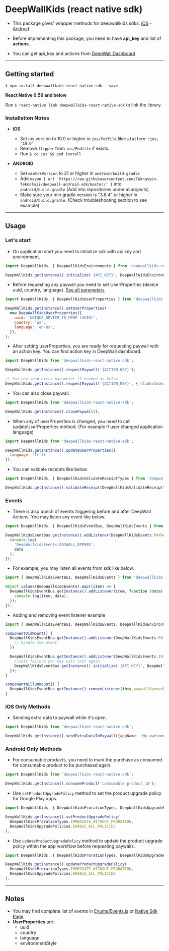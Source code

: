 # DeepWallKids (react native sdk)

* This package gives' wrapper methods for deepwallkids sdks. [iOS](https://github.com/Teknasyon-Teknoloji/deepwallkids-ios-sdk) - [Android](https://github.com/Teknasyon-Teknoloji/deepwall-android-sdk)

* Before implementing this package, you need to have **api_key** and list of **actions**.

* You can get api_key and actions from [DeepWall Dashboard](https://console.deepwall.com/)


---


## Getting started

`$ npm install deepwallkids-react-native-sdk --save`

**React Native 0.59 and below**

Run `$ react-native link deepwallkids-react-native-sdk` to link the library.


### Installation Notes
- **IOS**
  - Set ios version to 10.0 or higher in `ios/Podfile` like: `platform :ios, '10.0'`
  - Remove `flipper` from `ios/Podfile` if exists.
  - Run `$ cd ios && pod install`

- **ANDROID**
  - Set `minSdkVersion` to 21 or higher in `android/build.gradle`
  - Add `maven { url 'https://raw.githubusercontent.com/Teknasyon-Teknoloji/deepwall-android-sdk/master/' }` into `android/build.gradle` (Add into repositories under allprojects)
  - Make sure your min gradle version is "3.6.4" or higher in `android/build.gradle`. (Check troubleshooting section to see example)


---


## Usage

### Let's start

- On application start you need to initialize sdk with api key and environment.
```javascript
import DeepWallKids, { DeepWallKidsEnvironments } from 'deepwallkids-react-native-sdk';

DeepWallKids.getInstance().initialize('{API_KEY}', DeepWallKidsEnvironments.PRODUCTION);
```

- Before requesting any paywall you need to set UserProperties (device uuid, country, language). [See all parameters](https://github.com/Teknasyon-Teknoloji/deepwallkids-ios-sdk#configuration)
```javascript
import DeepWallKids, { DeepWallKidsUserProperties } from 'deepwallkids-react-native-sdk';

DeepWallKids.getInstance().setUserProperties(
  new DeepWallKidsUserProperties({
    uuid: 'UNIQUE_DEVICE_ID_HERE (UUID)',
    country: 'us',
    language: 'en-us',
  }),
);
```

- After setting userProperties, you are ready for requesting paywall with an action key. You can find action key in DeepWall dashboard.
```javascript
import DeepWallKids from 'deepwallkids-react-native-sdk';

DeepWallKids.getInstance().requestPaywall('{ACTION_KEY}');

// You can send extra parameter if needed as below
DeepWallKids.getInstance().requestPaywall('{ACTION_KEY}', {'sliderIndex': 2, 'title': 'Deepwall'});
```

- You can also close paywall.
```javascript
import DeepWallKids from 'deepwallkids-react-native-sdk';

DeepWallKids.getInstance().closePaywall();
```

- When any of userProperties is changed, you need to call updateUserProperties method. (For example if user changed application language)
```javascript
import DeepWallKids from 'deepwallkids-react-native-sdk';

DeepWallKids.getInstance().updateUserProperties({
  language: 'fr-fr',
});
```

- You can validate receipts like below.
```javascript
import DeepWallKids, { DeepWallKidsValidateReceiptTypes } from 'deepwallkids-react-native-sdk';

DeepWallKids.getInstance().validateReceipt(DeepWallKidsValidateReceiptTypes.RESTORE);
```


### Events

- There is also bunch of events triggering before and after DeepWall Actions. You may listen any event like below.
```javascript
import DeepWallKids, { DeepWallKidsEventBus, DeepWallKidsEvents } from 'deepwallkids-react-native-sdk';

DeepWallKidsEventBus.getInstance().addListener(DeepWallKidsEvents.PAYWALL_OPENED, function (data) {
  console.log(
    'DeepWallKidsEvents.PAYWALL_OPENED',
    data
  );
});

```

- For example, you may listen all events from sdk like below.
```javascript
import { DeepWallKidsEventBus, DeepWallKidsEvents } from 'deepwallkids-react-native-sdk';

Object.values(DeepWallKidsEvents).map((item) => {
  DeepWallKidsEventBus.getInstance().addListener(item, function (data) {
    console.log(item, data);
  });
});
```

- Adding and removing event listener example
```javascript
import { DeepWallKidsEventBus, DeepWallKidsEvents, DeepWallKidsEnvironments } from 'deepwallkids-react-native-sdk';

componentDidMount() {
  DeepWallKidsEventBus.getInstance().addListener(DeepWallKidsEvents.PAYWALL_OPENED, this.paywallOpenedListener = data => {
    // handle the event
  })

  DeepWallKidsEventBus.getInstance().addListener(DeepWallKidsEvents.INIT_FAILURE, function (data) {
    //init failure you may call init again
    DeepWallKidsEventBus.getInstance().initialize('{API_KEY}', DeepWallKidsEnvironments.PRODUCTION);
  });
}

componentWillUnmount() {
  DeepWallKidsEventBus.getInstance().removeListener(this.paywallOpenedListener);
}
```


### iOS Only Methods

- Sending extra data to paywall while it's open.
```javascript
import DeepWallKids from 'deepwallkids-react-native-sdk';

DeepWallKids.getInstance().sendExtraDataToPaywall({appName: "My awesome app"});
```


### Android Only Methods

- For consumable products, you need to mark the purchase as consumed for consumable product to be purchased again.
```javascript
import DeepWallKids from 'deepwallkids-react-native-sdk';

DeepWallKids.getInstance().consumeProduct('consumable_product_id');
```

- Use `setProductUpgradePolicy` method to set the product upgrade policy for Google Play apps.
```javascript
import DeepWallKids, { DeepWallKidsProrationTypes, DeepWallKidsUpgradePolicies } from 'deepwallkids-react-native-sdk';

DeepWallKids.getInstance().setProductUpgradePolicy(
  DeepWallKidsProrationTypes.IMMEDIATE_WITHOUT_PRORATION,
  DeepWallKidsUpgradePolicies.ENABLE_ALL_POLICIES
);
```
  
- Use `updateProductUpgradePolicy` method to update the product upgrade policy within the app workflow before requesting paywalls.
```javascript
import DeepWallKids, { DeepWallKidsProrationTypes, DeepWallKidsUpgradePolicies } from 'deepwallkids-react-native-sdk';

DeepWallKids.getInstance().updateProductUpgradePolicy(
  DeepWallKidsProrationTypes.IMMEDIATE_WITHOUT_PRORATION,
  DeepWallKidsUpgradePolicies.ENABLE_ALL_POLICIES
);
```


---


## Notes
- You may find complete list of _events_ in [Enums/Events.js](./src/Enums/Events.js) or [Native Sdk Page](https://github.com/Teknasyon-Teknoloji/deepwallkids-ios-sdk#event-handling)
- **UserProperties** are:
    - uuid
    - country
    - language
    - environmentStyle
